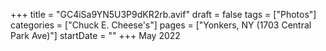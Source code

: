 +++
title = "GC4iSa9YN5U3P9dKR2rb.avif"
draft = false
tags = ["Photos"]
categories = ["Chuck E. Cheese's"]
pages = ["Yonkers, NY (1703 Central Park Ave)"]
startDate = ""
+++
May 2022
